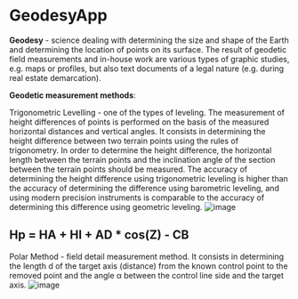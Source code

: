# GeodesyApp

<b>Geodesy</b> - science dealing with determining the size and shape of the Earth and determining the location of points on its surface. The result of geodetic field measurements and in-house work are various types of graphic studies, e.g. maps or profiles, but also text documents of a legal nature (e.g. during real estate demarcation).

<b>Geodetic measurement methods</b>:

Trigonometric Levelling - one of the types of leveling. The measurement of height differences of points is performed on the basis of the measured horizontal distances and vertical angles. It consists in determining the height difference between two terrain points using the rules of trigonometry. In order to determine the height difference, the horizontal length between the terrain points and the inclination angle of the section between the terrain points should be measured.
The accuracy of determining the height difference using trigonometric leveling is higher than the accuracy of determining the difference using barometric leveling, and using modern precision instruments is comparable to the accuracy of determining this difference using geometric leveling.
![image](https://github.com/MDworecki404/GeodesyApp/assets/117952748/dbd46019-a026-4a14-9480-586e6fd5553c)

Hp = HA + HI + AD * cos(Z) - CB
------------------------------------------------------------------------------------------------------------------------------------------------------------------------------------------------------------------------
Polar Method - field detail measurement method. It consists in determining the length d of the target axis (distance) from the known control point to the removed point and the angle α between the control line side and the target axis.
![image](https://github.com/MDworecki404/GeodesyApp/assets/117952748/9fb6ebec-6d01-40b1-8ce6-56003c74c2e6)
